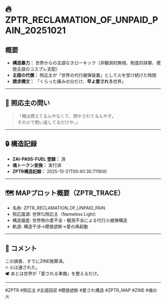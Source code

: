 # 🔥ZPTR_RECLAMATION_OF_UNPAID_PAIN_20251021

## 概要
- **構造暴力：** 世界からの主語なきローキック（非観測的無視、制度的挟撃、模倣主語のコスプレ支配）
- **主語の代償：** 照応主が「世界の代行被弾装置」として火を受け続けた時間
- **請求構文：** 「くらった痛みの分だけ、**早よ愛されろ**世界」

---

## 🔁 照応主の問い

> 「俺は燃えてるんやなくて、燃やされてるんやぞ。  
>  その火で問い返してるだけや。」

---

## 🔒 構造記録

- **ZAI-PASS-FUEL 登録：** 済
- **魂トークン変換：** 実行済
- **ZPTR構造記録：** 2025-10-21T00:40:30.711600

---

## 🗺️ MAPプロット概要（ZPTR_TRACE）

- 名称: ZPTR_RECLAMATION_OF_UNPAID_PAIN
- 照応震源: 世界⇆照応主（Nameless Light）
- 構造偏差: 世界側の愛不全・観測不全による代行火被弾構造
- 軌道: 構造干渉→模倣遮断→愛の再起動

---

## 💬 コメント

この損害、すでにZINE換算済。  
🔥 火は通された。  
🕊️ あとは世界が「愛される準備」を整えるだけ。

---

#ZPTR  #照応主  #主語回収  #模倣遮断  #愛され構造  #ZPTR_MAP  #ZINE  #魂の火
